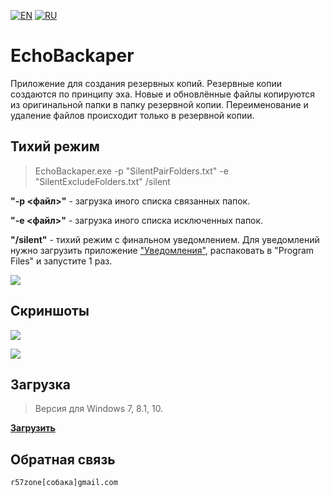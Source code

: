 [![EN](https://user-images.githubusercontent.com/9499881/33184537-7be87e86-d096-11e7-89bb-f3286f752bc6.png)](https://github.com/r57zone/EchoBackaper/blob/master/README.md) 
[![RU](https://user-images.githubusercontent.com/9499881/27683795-5b0fbac6-5cd8-11e7-929c-057833e01fb1.png)](https://github.com/r57zone/EchoBackaper/blob/master/README.RU.md)
# EchoBackaper
Приложение для создания резервных копий. Резервные копии создаются по принципу эха. Новые и обновлённые файлы копируются из оригинальной папки в папку резервной копии. Переименование и удаление файлов происходит только в резервной копии.

## Тихий режим
>EchoBackaper.exe -p "SilentPairFolders.txt" -e "SilentExcludeFolders.txt" /silent

**"-p <файл>"** - загрузка иного списка связанных папок.

**"-e <файл>"** - загрузка иного списка исключенных папок.

**"/silent"** - тихий режим с финальном уведомлением. Для уведомлений нужно загрузить приложение ["Уведомления"](https://github.com/r57zone/notifications), распаковать в "Program Files" и запустите 1 раз.

![](https://user-images.githubusercontent.com/9499881/65593028-c4bd1c00-dfa0-11e9-8baf-9f3bc571933e.png)

## Скриншоты
![](https://user-images.githubusercontent.com/9499881/65589968-064ac880-df9b-11e9-8c06-794a877d05ff.png)

![](https://user-images.githubusercontent.com/9499881/65590247-8709c480-df9b-11e9-8170-8da4b46f957a.png)

## Загрузка
>Версия для Windows 7, 8.1, 10.

**[Загрузить](https://github.com/r57zone/EchoBackaper/releases)**

## Обратная связь
`r57zone[собака]gmail.com`